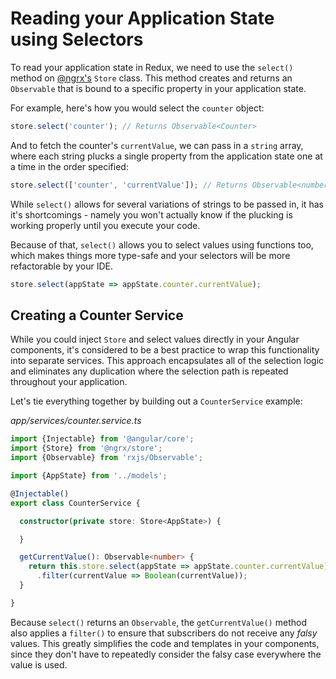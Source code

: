 # Reading your Application State using Selectors

To read your application state in Redux, we need to use the `select()` method on 
[@ngrx's](https://github.com/ngrx/store) `Store` class. This method creates and
returns an `Observable` that is bound to a specific property in your application 
state.

For example, here's how you would select the `counter` object:

```typescript
store.select('counter'); // Returns Observable<Counter>
```

And to fetch the counter's `currentValue`, we can pass in a `string` array, 
where each string plucks a single property from the application state one at a 
time in the order specified:

```typescript
store.select(['counter', 'currentValue']); // Returns Observable<number>
```

While `select()` allows for several variations of strings to be passed in, it 
has it's shortcomings - namely you won't actually know if the plucking is 
working properly until you execute your code. 

Because of that, `select()` allows you to select values using functions too, 
which makes things more type-safe and your selectors will be more refactorable 
by your IDE.

```typescript
store.select(appState => appState.counter.currentValue);
```

## Creating a Counter Service

While you could inject `Store` and select values directly in your Angular 
components, it's considered to be a best practice to wrap this functionality 
into separate services. This approach encapsulates all of the selection logic 
and eliminates any duplication where the selection path is repeated 
throughout your application.

Let's tie everything together by building out a `CounterService` example:

_app/services/counter.service.ts_
```typescript
import {Injectable} from '@angular/core';
import {Store} from '@ngrx/store';
import {Observable} from 'rxjs/Observable';

import {AppState} from '../models';

@Injectable()
export class CounterService {

  constructor(private store: Store<AppState>) {

  }

  getCurrentValue(): Observable<number> {
    return this.store.select(appState => appState.counter.currentValue)
      .filter(currentValue => Boolean(currentValue));
  }

}
```

Because `select()` returns an `Observable`, the `getCurrentValue()` method also 
applies a `filter()` to ensure that subscribers do not receive any *falsy* 
values. This greatly simplifies the code and templates in your components, since
they don't have to repeatedly consider the falsy case everywhere the value is used.
